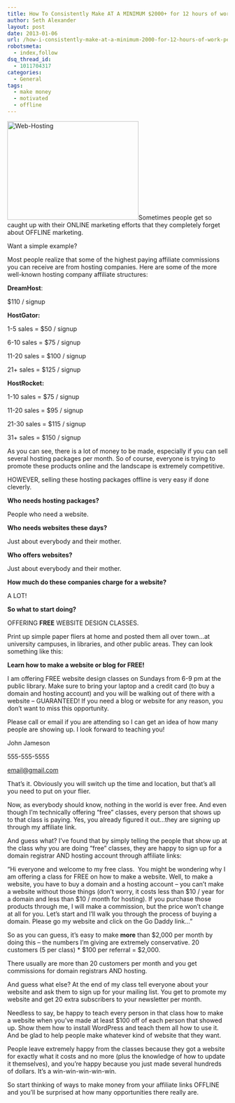 ```yaml
---
title: How To Consistently Make AT A MINIMUM $2000+ for 12 hours of work per month
author: Seth Alexander
layout: post
date: 2013-01-06
url: /how-i-consistently-make-at-a-minimum-2000-for-12-hours-of-work-per-month/
robotsmeta:
  - index,follow
dsq_thread_id:
  - 1011704317
categories:
  - General
tags:
  - make money
  - motivated
  - offline
---
```

<img class="alignleft size-medium wp-image-1611" src="http://sethaalexander.com/wp-content/uploads/2013/01/Web-Hosting-300x225.jpg" alt="Web-Hosting" width="300" height="225" />Sometimes people get so caught up with their ONLINE marketing efforts that they completely forget about OFFLINE marketing.

Want a simple example?

Most people realize that some of the highest paying affiliate commissions you can receive are from hosting companies. Here are some of the more well-known hosting company affiliate structures:

**DreamHost**:

$110 / signup

**HostGator:**

1-5 sales = $50 / signup
  
6-10 sales = $75 / signup
  
11-20 sales = $100 / signup
  
21+ sales = $125 / signup

**HostRocket:**

1-10 sales = $75 / signup
  
11-20 sales = $95 / signup
  
21-30 sales = $115 / signup
  
31+ sales = $150 / signup

As you can see, there is a lot of money to be made, especially if you can sell several hosting packages per month. So of course, everyone is trying to promote these products online and the landscape is extremely competitive.

HOWEVER, selling these hosting packages offline is very easy if done cleverly.

**Who needs hosting packages?**

People who need a website.

**Who needs websites these days?**

Just about everybody and their mother.

**Who offers websites?**

Just about everybody and their mother.

**How much do these companies charge for a website?**

A LOT!

**So what to start doing?**

OFFERING **FREE** WEBSITE DESIGN CLASSES.

Print up simple paper fliers at home and posted them all over town…at university campuses, in libraries, and other public areas. They can look something like this:

**Learn how to make a website or blog for FREE!**

I am offering FREE website design classes on Sundays from 6-9 pm at the public library. Make sure to bring your laptop and a credit card (to buy a domain and hosting account) and you will be walking out of there with a website – GUARANTEED! If you need a blog or website for any reason, you don’t want to miss this opportunity.

Please call or email if you are attending so I can get an idea of how many people are showing up. I look forward to teaching you!

John Jameson

555-555-5555

email@gmail.com

That’s it. Obviously you will switch up the time and location, but that’s all you need to put on your flier.

Now, as everybody should know, nothing in the world is ever free. And even though I’m technically offering “free” classes, every person that shows up to that class is paying. Yes, you already figured it out…they are signing up through my affiliate link.

And guess what? I’ve found that by simply telling the people that show up at the class why you are doing “free” classes, they are happy to sign up for a domain registrar AND hosting account through affiliate links:

“Hi everyone and welcome to my free class.  You might be wondering why I am offering a class for FREE on how to make a website. Well, to make a website, you have to buy a domain and a hosting account – you can’t make a website without those things (don’t worry, it costs less than $10 / year for a domain and less than $10 / month for hosting). If you purchase those products through me, I will make a commission, but the price won’t change at all for you. Let’s start and I’ll walk you through the process of buying a domain. Please go my website and click on the Go Daddy link…”

So as you can guess, it&#8217;s easy to make **more** than $2,000 per month by doing this – the numbers I’m giving are extremely conservative. 20 customers (5 per class) * $100 per referral = $2,000.

There usually are more than 20 customers per month and you get commissions for domain registrars AND hosting.

And guess what else? At the end of my class tell everyone about your website and ask them to sign up for your mailing list. You get to promote my website and get 20 extra subscribers to your newsletter per month.

Needless to say, be happy to teach every person in that class how to make a website when you’ve made at least $100 off of each person that showed up. Show them how to install WordPress and teach them all how to use it. And be glad to help people make whatever kind of website that they want.

People leave extremely happy from the classes because they got a website for exactly what it costs and no more (plus the knowledge of how to update it themselves), and you&#8217;re happy because you just made several hundreds of dollars. It’s a win-win-win-win-win.

So start thinking of ways to make money from your affiliate links OFFLINE and you’ll be surprised at how many opportunities there really are.